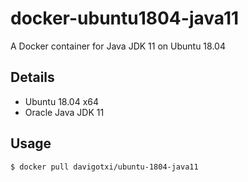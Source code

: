 # docker-ubuntu1804-java11
 A Docker container for Java JDK 11 on Ubuntu 18.04

## Details

- Ubuntu 18.04 x64
- Oracle Java JDK 11

## Usage

    $ docker pull davigotxi/ubuntu-1804-java11
